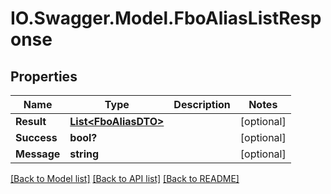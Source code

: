 # IO.Swagger.Model.FboAliasListResponse
## Properties

Name | Type | Description | Notes
------------ | ------------- | ------------- | -------------
**Result** | [**List&lt;FboAliasDTO&gt;**](FboAliasDTO.md) |  | [optional] 
**Success** | **bool?** |  | [optional] 
**Message** | **string** |  | [optional] 

[[Back to Model list]](../README.md#documentation-for-models) [[Back to API list]](../README.md#documentation-for-api-endpoints) [[Back to README]](../README.md)


